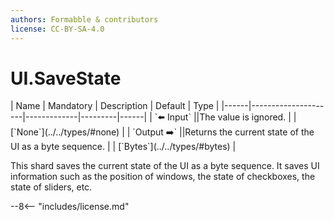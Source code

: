 ```yaml
---
authors: Formabble & contributors
license: CC-BY-SA-4.0
---
```



# UI.SaveState

<div class="sh-parameters" markdown="1">
| Name | Mandatory | Description | Default | Type |
|------|---------------------|-------------|---------|------|
| `⬅️ Input` ||The value is ignored. | | [`None`](../../types/#none) |
| `Output ➡️` ||Returns the current state of the UI as a byte sequence. | | [`Bytes`](../../types/#bytes) |

</div>

This shard saves the current state of the UI as a byte sequence. It saves UI information such as the position of windows, the state of checkboxes, the state of sliders, etc.

--8<-- "includes/license.md"

